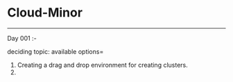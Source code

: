Cloud-Minor
===========
_____________________________________________________________________________________________________________________________
Day 001 :- 

deciding topic: 
available options=
  1) Creating a drag and drop environment for creating clusters.
  2) 
